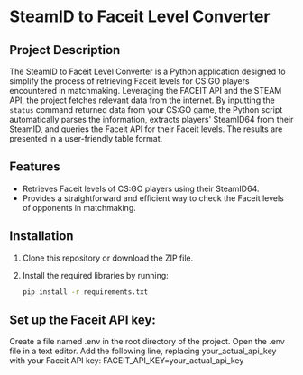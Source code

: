 # SteamID to Faceit Level Converter

## Project Description

The SteamID to Faceit Level Converter is a Python application designed to simplify the process of retrieving Faceit levels for CS:GO players encountered in matchmaking. Leveraging the FACEIT API and the STEAM API, the project fetches relevant data from the internet. By inputting the `status` command returned data from your CS:GO game, the Python script automatically parses the information, extracts players' SteamID64 from their SteamID, and queries the Faceit API for their Faceit levels. The results are presented in a user-friendly table format.

## Features

- Retrieves Faceit levels of CS:GO players using their SteamID64.
- Provides a straightforward and efficient way to check the Faceit levels of opponents in matchmaking.

## Installation

1. Clone this repository or download the ZIP file.

2. Install the required libraries by running:
   ```bash
   pip install -r requirements.txt
## Set up the Faceit API key:
Create a file named .env in the root directory of the project.
Open the .env file in a text editor.
Add the following line, replacing your_actual_api_key with your Faceit API key:
FACEIT_API_KEY=your_actual_api_key
